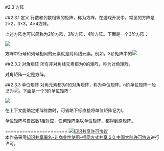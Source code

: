 #2.3 方阵

##2.3.1 定义
行数和列数相等的矩阵，称为方阵。在游戏开发中，常见的方阵是2×2，3×3，4×4方阵。

上述方阵也可以简称为2阶方阵，3阶方阵，4阶方阵。下面是一个3阶方阵：

<img src="http://www.forkosh.com/mathtex.cgi? $$M = \left[ {\begin{array}{*{20}{c}}{{m_{11}}}&{{m_{12}}}&{{m_{13}}}\\{{m_{21}}}&{{m_{22}}}&{{m_{23}}}\\{{m_{31}}}&{{m_{32}}}&{{m_{33}}}\end{array}} \right]$$ ">

方阵中行号和列号相同的元素就是对角线元素。例如，3阶矩阵中的<img src="http://www.forkosh.com/mathtex.cgi? $${m_{11}},{m_{22}},{m_{33}}$$ ">

##2.3.2 对角矩阵
所有非对角线元素都为0的矩阵，称为对角矩阵。

对角矩阵一定是方阵。

##2.3.3 单位矩阵
对角元素都为1的对角矩阵，称为单位矩阵。n阶单位矩阵一般记为<img src="http://www.forkosh.com/mathtex.cgi? $${I_n}$$ ">。下面是一个3阶单位矩阵：

<img src="http://www.forkosh.com/mathtex.cgi? $${I_3} = \left[ {\begin{array}{*{20}{c}}{{m_{11}}}&{{m_{12}}}&{{m_{13}}}\\{{m_{21}}}&{{m_{22}}}&{{m_{23}}}\\{{m_{31}}}&{{m_{32}}}&{{m_{33}}}\end{array}} \right]$$ ">

在上下文能确定矩阵维数时，可省略下标直接将单位矩阵记为I。

单位矩阵与自然数1相对应，任何矩阵乘以单位矩阵，都得到原矩阵。




======================
<a rel="license" href="http://creativecommons.org/licenses/by-nc-sa/3.0/cn/"><img alt="知识共享许可协议" style="border-width:0" src="https://i.creativecommons.org/l/by-nc-sa/3.0/cn/88x31.png" /></a><br />本作品采用<a rel="license" href="http://creativecommons.org/licenses/by-nc-sa/3.0/cn/">知识共享署名-非商业性使用-相同方式共享 3.0 中国大陆许可协议</a>进行许可。